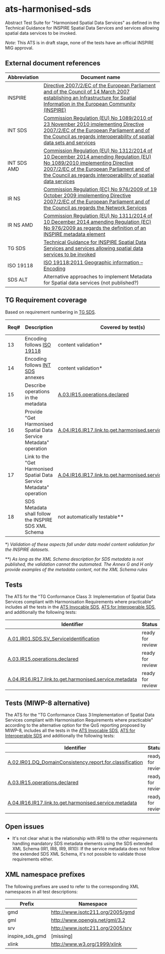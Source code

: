 ats-harmonised-sds
===========================

Abstract Test Suite for "Harmonised Spatial Data Services"
as defined in the Technical Guidance for INSPIRE Spatial Data Services and services allowing spatial data services to be invoked.

*Note*: This ATS is in draft stage, none of the tests have an official INSPIRE MIG approval.

## External document references

| Abbreviation | Document name                       |
| ------------ | ----------------------------------- |
| INSPIRE <a name="ref_INSPIRE"></a> | [Directive 2007/2/EC of the European Parliament and of the Council of 14 March 2007 establishing an Infrastructure for Spatial Information in the European Community (INSPIRE)](http://eur-lex.europa.eu/legal-content/EN/TXT/PDF/?uri=CELEX:32007L0002&from=EN)
| INT SDS <a name="ref_INT_SDS"></a> | [Commission Regulation (EU) No 1089/2010 of 23 November 2010 implementing Directive 2007/2/EC of the European Parliament and of the Council as regards interoperability of spatial data sets and services](http://eur-lex.europa.eu/legal-content/EN/TXT/PDF/?uri=OJ:L:2010:323:FULL&from=EN)
| INT SDS AMD <a name="ref_INT_SDS_AMD"></a> | [Commission Regulation (EU) No 1312/2014 of 10 December 2014 amending Regulation (EU) No 1089/2010 implementing Directive 2007/2/EC of the European Parliament and of the Council as regards interoperability of spatial data services](http://eur-lex.europa.eu/legal-content/EN/TXT/PDF/?uri=CELEX:32014R1312&from=EN)
| IR NS <a name="ref_IR_NS"></a>   | [Commission Regulation (EC) No 976/2009 of 19 October 2009 implementing Directive 2007/2/EC of the European Parliament and of the Council as regards the Network Services](http://eur-lex.europa.eu/legal-content/EN/TXT/PDF/?uri=CELEX:32009R0976&from=EN)
| IR NS AMD <a name="ref_IR_NS_AMD"></a> | [Commission Regulation (EU) No 1311/2014 of 10 December 2014 amending Regulation (EC) No 976/2009 as regards the definition of an INSPIRE metadata element](http://eur-lex.europa.eu/legal-content/EN/TXT/PDF/?uri=CELEX:32014R1311&from=EN)
| TG SDS <a name="ref_TG_SDS"></a> | [Technical Guidance for INSPIRE Spatial Data Services and services allowing spatial data services to be invoked](http://inspire.jrc.ec.europa.eu/documents/Spatial_Data_Services/TG_for_INSPIRE_SDS_3_1.pdf)
| ISO 19118 <a name="ref_ISO_19118"></a> | [ISO 19118:2011 Geographic information – Encoding](http://www.iso.org/iso/iso_catalogue/catalogue_tc/catalogue_detail.htm?csnumber=44212)
| SDS ALT <a name="ref_SDS_alt"></a> | Alternative approaches to implement Metadata for Spatial data services (not published?)

## TG Requirement coverage

Based on requirement numbering in [TG SDS](#ref_TG_SDS).

| Req#   | Description                          | Covered by test(s)                 | IR reference(s)                  |
| ------ | ------------------------------------ | ---------------------------------- | -------------------------------- |
| 13     | Encoding follows [ISO 19118](#ref_ISO_19118) | content validation* | |
| 14     | Encoding follows [INT SDS](#ref_INT_SDS) annexes | content validation* | |
| 15     | Describe operations in the metadata | [A.03.IR15.operations.declared](A.03.IR.operations.declared.md) | |
| 16     | Provide "Get Harmonised Spatial Data Service Metadata" operation |[A.04.IR16.IR17.link.to.get.harmonised.service.metadata]([A.04.IR16.IR17.link.to.get.harmonised.service.metadata.md) | |
| 17     | Link to the "Get Harmonised Spatial Data Service Metadata" operation |[A.04.IR16.IR17.link.to.get.harmonised.service.metadata]([A.04.IR16.IR17.link.to.get.harmonised.service.metadata.md) | |
| 18     | SDS Metadata shall follow the INSPIRE SDS XML Schema | not automatically testable** | |

\*) *Validation of these aspects fall under data model content validation for the INSPIRE datasets*.

\*\*) *As long as the XML Schema description for SDS metadata is not published, the validation cannot the automated. The Annex G and H only provide examples of the metadata content, not the XML Schema rules*

## Tests

The ATS for the "TG Conformance Class 3: Implementation of Spatial Data Services compliant with Harmonisation Requirements where practicable" includes all the tests in the [ATS Invocable SDS](https://github.com/inspire-eu-validation/ats-invocable-sds),
[ATS for Interoperable SDS](https://github.com/inspire-eu-validation/ats-interoperable-sds), and additionally the following tests:

| Identifier                                                        | Status   |
| ----------------------------------------------------------------- | -------- |
| [A.01.IR01.SDS.SV_ServiceIdentification](A.01.IR01.SDS.SV_ServiceIdentification.md) | ready for review |
| [A.03.IR15.operations.declared](A.03.IR.operations.declared.md) | ready for review |
| [A.04.IR16.IR17.link.to.get.harmonised.service.metadata]([A.04.IR16.IR17.link.to.get.harmonised.service.metadata.md) | ready for review |

## Tests (MIWP-8 alternative)

The ATS for the "TG Conformance Class 3:Implementation of Spatial Data Services compliant with Harmonisation Requirements where practicable" according to the alternative option for the QoS reporting proposed by MIWP-8, includes all the tests
in the [ATS Invocable SDS](https://github.com/inspire-eu-validation/ats-invocable-sds),
[ATS for Interoperable SDS](https://github.com/inspire-eu-validation/ats-interoperable-sds) and additionally the following tests:

| Identifier                                                        | Status   |
| ----------------------------------------------------------------- | -------- |
| [A.02.IR01.DQ_DomainConsistency.report.for.classification](A.02.IR01.DQ_DomainConsistency.report.for.classification.md) | ready for review |
| [A.03.IR15.operations.declared](A.03.IR.operations.declared.md) | ready for review |
| [A.04.IR16.IR17.link.to.get.harmonised.service.metadata]([A.04.IR16.IR17.link.to.get.harmonised.service.metadata.md) | ready for review |

## Open issues
* It's not clear what is the relationship with IR18 to the other requirements handling mandatory SDS metadata elements using the SDS extended XML Schema (IR1, IR8, IR9, IR10): If the service metadata does not follow the extended SDS XML Schema, it's not possible to validate those requirements either.

## XML namespace prefixes <a name="namespaces"></a>

The following prefixes are used to refer to the corresponding XML namespaces in all test descriptions:

Prefix         | Namespace
-------------- | -------------------------------------------------
gmd | http://www.isotc211.org/2005/gmd
gml | http://www.opengis.net/gml/3.2
srv | http://www.isotc211.org/2005/srv
inspire\_sds\_gmd | [missing]
xlink          | http://www.w3.org/1999/xlink
